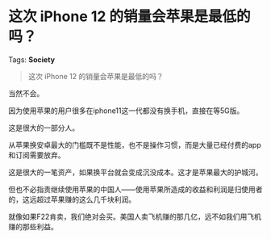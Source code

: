# 这次 iPhone 12 的销量会苹果是最低的吗？

Tags: **Society**

> 这次 iPhone 12 的销量会苹果是最低的吗？

当然不会。

因为使用苹果的用户很多在iphone11这一代都没有换手机，直接在等5G版。

这是很大的一部分人。

从苹果换安卓最大的门槛既不是性能，也不是操作习惯，而是大量已经付费的app和订阅需要放弃。

这是很大的一笔资产，如果换平台就会变成沉没成本。这才是苹果最大的护城河。

但也不必指责继续使用苹果的中国人——使用苹果所造成的收益和利润是归使用者的，这远超过苹果赚的这么几千块利润。

就像如果F22肯卖，我们绝对会买。美国人卖飞机赚的那几亿，远不如我们用飞机赚的那些利益。



